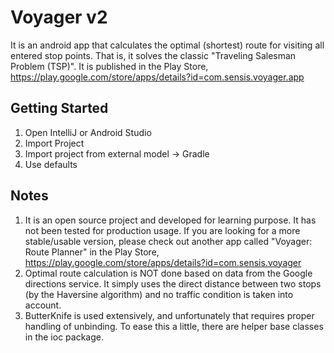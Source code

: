 # Voyager v2
It is an android app that calculates the optimal (shortest) route for visiting all entered stop points. That is, it solves the classic "Traveling Salesman Problem (TSP)". It is published in the Play Store, https://play.google.com/store/apps/details?id=com.sensis.voyager.app

## Getting Started
1. Open IntelliJ or Android Studio
2. Import Project
3. Import project from external model -> Gradle
4. Use defaults

## Notes
1. It is an open source project and developed for learning purpose. It has not been tested for production usage. If you are looking for a more stable/usable version, please check out another app called "Voyager: Route Planner" in the Play Store, https://play.google.com/store/apps/details?id=com.sensis.voyager
2. Optimal route calculation is NOT done based on data from the Google directions service. It simply uses the direct distance between two stops (by the Haversine algorithm) and no traffic condition is taken into account.
3. ButterKnife is used extensively, and unfortunately that requires proper handling of unbinding. To ease this a little, there are helper base classes in the ioc package.
